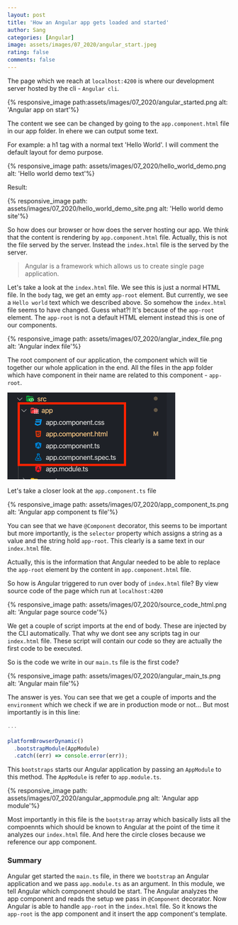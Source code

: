 ```yaml
---
layout: post
title: 'How an Angular app gets loaded and started'
author: Sang
categories: [Angular]
image: assets/images/07_2020/angular_start.jpeg
rating: false
comments: false
---
```


The page which we reach at `localhost:4200` is where our development server hosted by the cli - `Angular cli`.

{% responsive_image path:assets/images/07_2020/angular_started.png alt: 'Angular app on start'%}

The content we see can be changed by going to the `app.component.html` file in our app folder. In ehere we can output some text.

For example: a h1 tag with a normal text 'Hello World'. I will comment the default layout for demo purpose.

{% responsive_image path: assets/images/07_2020/hello_world_demo.png alt: 'Hello world demo text'%}

Result:

{% responsive_image path: assets/images/07_2020/hello_world_demo_site.png alt: 'Hello world demo site'%}

So how does our browser or how does the server hosting our app. We think that the content is rendering by `app.component.html` file. Actually, this is not the file served by the server. Instead the `index.html` file is the served by the server.

> Angular is a framework which allows us to create single page application.

Let's take a look at the `index.html` file. We see this is just a normal HTML file. In the `body` tag, we get an emty `app-root` element. But currently, we see a `Hello world` text which we described above. So somehow the `index.html` file seems to have changed. Guess what?! It's because of the `app-root` element. The `app-root` is not a default HTML element instead this is one of our components.

{% responsive_image path: assets/images/07_2020/anglar_index_file.png alt: 'Angular index file'%}

The root component of our application, the component which will tie together our whole application in the end. All the files in the app folder which have component in their name are related to this component - `app-root`.

![Angular app folder](../assets/images/07_2020/app_folder.png)

Let's take a closer look at the `app.component.ts` file

{% responsive_image path: assets/images/07_2020/app_component_ts.png alt: 'Angular app component ts file'%}

You can see that we have `@Component` decorator, this seems to be important but more importantly, is the `selector` property which assigns a string as a value and the string hold `app-root`. This clearly is a same text in our `index.html` file.

Actually, this is the information that Angular needed to be able to replace the `app-root` element by the content in `app.component.html` file.

So how is Angular triggered to run over body of `index.html` file? By view source code of the page which run at `localhost:4200`

{% responsive_image path: assets/images/07_2020/source_code_html.png alt: 'Angular page source code'%}

We get a couple of script imports at the end of body. These are injected by the CLI automatically. That why we dont see any scripts tag in our `index.html` file. These script will contain our code so they are actually the first code to be executed.

So is the code we write in our `main.ts` file is the first code?

{% responsive_image path: assets/images/07_2020/angular_main_ts.png alt: 'Angular main file'%}

The answer is yes. You can see that we get a couple of imports and the `environment` which we check if we are in production mode or not... But most importantly is in this line:

```javascript
...

platformBrowserDynamic()
  .bootstrapModule(AppModule)
  .catch((err) => console.error(err));
```

This `bootstraps` starts our Angular application by passing an `AppModule` to this method. The `AppModule` is refer to `app.module.ts`.

{% responsive_image path: assets/images/07_2020/angular_appmodule.png alt: 'Angular app module'%}

Most importantly in this file is the `bootstrap` array which basically lists all the compoennts which should be known to Angular at the point of the time it analyzes our `index.html` file. And here the circle closes because we reference our app component.

### Summary

Angular get started the `main.ts` file, in there we `bootstrap` an Angular application and we pass `app.module.ts` as an argument. In this module, we tell Angular which component should be start. The Angular analyzes the app component and reads the setup we pass in `@Component` decorator. Now Angular is able to handle `app-root` in the `index.html` file. So it knows the `app-root` is the app component and it insert the app component's template.

